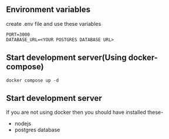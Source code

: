 ## Environment variables
create .env file and use these variables
```
PORT=3000
DATABASE_URL=<YOUR POSTGRES DATABASE URL>
```

## Start development server(Using docker-compose)
```
docker compose up -d
```
## Start development server
If you are not using docker then you should have installed these-
- nodejs
- postgres database